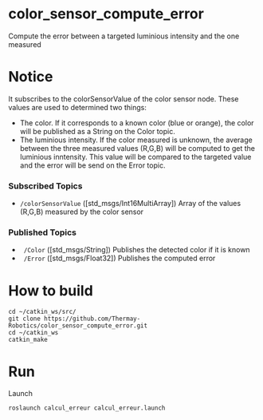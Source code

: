 # color_sensor_compute_error

Compute the error between a targeted luminious intensity and the one measured

# Notice
It subscribes to the colorSensorValue of the color sensor node. These values are used to determined two things:
* The color. If it corresponds to a known color (blue or orange), the color will be published as a String on the Color topic.
* The luminious intensity. If the color measured is unknown, the average between the three measured values (R,G,B) will be computed to get the luminious inntensity. This value will be compared to the targeted value and the error will be send on the Error topic.

### Subscribed Topics

* ```/colorSensorValue``` ([std_msgs/Int16MultiArray])
    Array of the values (R,G,B) measured by the color sensor

### Published Topics

* ``` /Color``` ([std_msgs/String])
    Publishes the detected color if it is known
* ``` /Error``` ([std_msgs/Float32])
    Publishes the computed error

# How to build
```
cd ~/catkin_ws/src/
git clone https://github.com/Thermay-Robotics/color_sensor_compute_error.git
cd ~/catkin_ws
catkin_make
```

# Run
Launch 
```
roslaunch calcul_erreur calcul_erreur.launch
```

